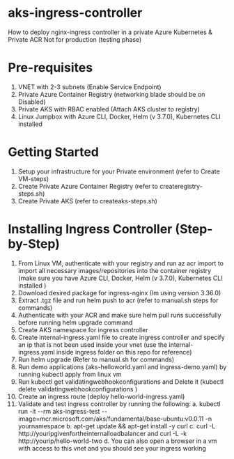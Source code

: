 # aks-ingress-controller
How to deploy nginx-ingress controller in a private Azure Kubernetes & Private ACR
Not for production (testing phase)  

# Pre-requisites
1. VNET with 2-3 subnets (Enable Service Endpoint)
2. Private Azure Container Registry (networking blade should be on Disabled)
3. Private AKS with RBAC enabled (Attach AKS cluster to registry)
4. Linux Jumpbox with Azure CLI, Docker, Helm (v 3.7.0), Kubernetes CLI installed

# Getting Started
1. Setup your infrastructure for your Private environment (refer to Create VM-steps)
2. Create Private Azure Container Registry (refer to createregistry-steps.sh)
3. Create Private AKS (refer to createaks-steps.sh)

# Installing Ingress Controller (Step-by-Step)
1. From Linux VM, authenticate with your registry and run az acr import to import all necessary images/repositories into the container registry (make sure you have Azure CLI, Docker, Helm (v 3.7.0), Kubernetes CLI installed )
2. Download desired package for ingress-nginx (Im using version 3.36.0)
3. Extract .tgz file and run helm push to acr (refer to manual.sh steps for commands)
4. Authenticate with your ACR and make sure helm pull runs successfully before running helm upgrade command
5. Create AKS namespace for ingress controller
6. Create internal-ingress.yaml file to create ingress controller and specify an ip that is not been used inside your vnet (use the internal-ingress.yaml inside ingress folder on this repo for reference)
7. Run helm upgrade (Refer to manual.sh for commands)
8. Run demo applications (aks-helloworld.yaml and ingress-demo.yaml) by running kubectl apply from linux vm
9. Run kubectl get validatingwebhookconfigurations and Delete it (kubectl delete validatingwebhookconfigurations <nameoftheWebhook>)
10. Create an ingress route (deploy hello-world-ingress.yaml) 
11. Validate and test ingress controller by running the following: 
    a. kubectl run -it --rm aks-ingress-test --image=mcr.microsoft.com/aks/fundamental/base-ubuntu:v0.0.11 -n yournamespace
    b. apt-get update && apt-get install -y curl
    c. curl -L http://youripgivenfortheinternalloadbalancer and curl -L -k http://yourip/hello-world-two
    d. You can also open a browser in a vm with access to this vnet and you should see your ingress working

